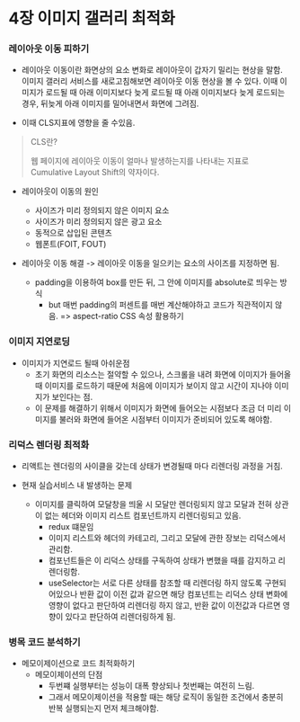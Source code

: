 # 4장 이미지 갤러리 최적화

### 레이아웃 이동 피하기

- 레이아웃 이동이란 화면상의 요소 변화로 레이아웃이 갑자기 밀리는 현상을 말함. 이미지 갤러리 서비스를 새로고침해보면 레이아웃 이동 현상을 볼 수 있다. 이때 이미지가 로드될 때 아래 이미지보다 늦게 로드될 때 아래 이미지보다 늦게 로드되는 경우, 뒤늦게 아래 이미지를 밀어내면서 화면에 그려짐.

- 이때 CLS지표에 영향을 줄 수있음.

> CLS란?
>
> 웹 페이지에 레이아웃 이동이 얼마나 발생하는지를 나타내는 지표로 Cumulative Layout Shift의 약자이다.

- 레이아웃이 이동의 원인

  - 사이즈가 미리 정의되지 않은 이미지 요소
  - 사이즈가 미리 정의되지 않은 광고 요소
  - 동적으로 삽입된 콘텐츠
  - 웹폰트(FOIT, FOUT)

- 레이아웃 이동 해결
  -> 레이아웃 이동을 일으키는 요소의 사이즈를 지정하면 됨.
  - padding을 이용하여 box를 만든 뒤, 그 안에 이미지를 absolute로 띄우는 방식
    - but 매번 padding의 퍼센트를 매번 계산해야하고 코드가 직관적이지 않음.
      => aspect-ratio CSS 속성 활용하기

### 이미지 지연로딩

- 이미지가 지연로드 될때 아쉬운점
  - 초기 화면의 리소스는 절약할 수 있으나, 스크롤을 내려 화면에 이미지가 들어올 때 이미지를 로드하기 때문에 처음에 이미지가 보이지 않고 시간이 지나야 이미지가 보인다는 점.
  - 이 문제를 해결하기 위해서 이미지가 화면에 들어오는 시점보다 조금 더 미리 이미지를 불러와 화면에 들어온 시점부터 이미지가 준비되어 있도록 해야함.

### 리덕스 렌더링 최적화

- 리액트는 렌더링의 사이클을 갖는데 상태가 변경될때 마다 리렌더링 과정을 거침.

- 현재 실습서비스 내 발생하는 문제
  - 이미지를 클릭하여 모달창을 띄울 시 모달만 렌더링되지 않고 모달과 전혀 상관이 없는 헤더와 이미지 리스트 컴포넌트까지 리렌더링되고 있음.
    - redux 떄문임
    - 이미지 리스트와 헤더의 카테고리, 그리고 모달에 관한 장보는 리덕스에서 관리함.
    - 컴포넌트들은 이 리덕스 상태를 구독하여 상태가 변했을 때를 감지하고 리렌더링함.
    - useSelector는 서로 다른 상태를 참조할 때 리렌더링 하지 않도록 구현되어있으나 반환 값이 이전 값과 같으면 해당 컴포넌트는 리덕스 상태 변화에 영향이 없다고 판단하여 리렌더링 하지 않고, 반환 값이 이전값과 다르면 영향이 있다고 판단하여 리렌더링하게 됨.

### 병목 코드 분석하기

- 메모이제이션으로 코드 최적화하기
  - 메모이제이션의 단점
    - 두번쨰 실행부터는 성능이 대폭 향상되나 첫번째는 여전히 느림.
    - 그래서 메모이제이션을 적용할 때는 해당 로직이 동일한 조건에서 충분히 반복 실행되는지 먼저 체크해야함.
